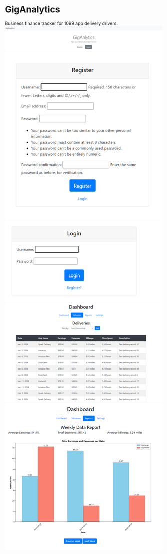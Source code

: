 # GigAnalytics
Business finance tracker for 1099 app delivery drivers.
<img src="images/giganlytics_homepage.PNG">
<img src="images/giganalytics_register.PNG">
<img src="images/giganalytics_login.PNG">
<img src="images/giganalytics_dashboard.PNG">
<img src="images/giganalytics_reports.PNG">
